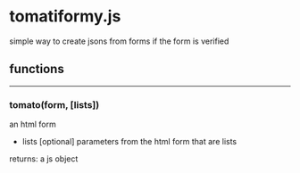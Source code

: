 # tomatiformy.js

simple way to create jsons from forms if the form is verified


## functions
---

### tomato(form, [lists])
an html form

- lists [optional]
parameters from the html form that are lists

returns: a js object
